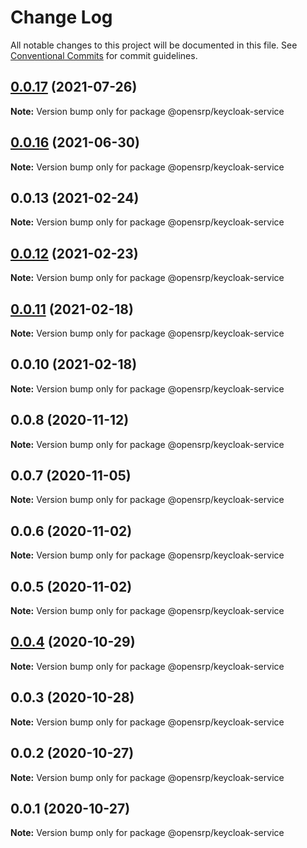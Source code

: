 # Change Log

All notable changes to this project will be documented in this file.
See [Conventional Commits](https://conventionalcommits.org) for commit guidelines.

## [0.0.17](https://github.com/opensrp/web/compare/@opensrp/keycloak-service@0.0.15...@opensrp/keycloak-service@0.0.17) (2021-07-26)

**Note:** Version bump only for package @opensrp/keycloak-service

## [0.0.16](https://github.com/opensrp/web/compare/@opensrp/keycloak-service@0.0.15...@opensrp/keycloak-service@0.0.16) (2021-06-30)

**Note:** Version bump only for package @opensrp/keycloak-service

## 0.0.13 (2021-02-24)

**Note:** Version bump only for package @opensrp/keycloak-service

## [0.0.12](https://github.com/opensrp/web/compare/@opensrp/keycloak-service@0.0.11...@opensrp/keycloak-service@0.0.12) (2021-02-23)

**Note:** Version bump only for package @opensrp/keycloak-service

## [0.0.11](https://github.com/opensrp/web/compare/@opensrp/keycloak-service@0.0.10...@opensrp/keycloak-service@0.0.11) (2021-02-18)

**Note:** Version bump only for package @opensrp/keycloak-service

## 0.0.10 (2021-02-18)

**Note:** Version bump only for package @opensrp/keycloak-service

## 0.0.8 (2020-11-12)

**Note:** Version bump only for package @opensrp/keycloak-service

## 0.0.7 (2020-11-05)

**Note:** Version bump only for package @opensrp/keycloak-service

## 0.0.6 (2020-11-02)

**Note:** Version bump only for package @opensrp/keycloak-service

## 0.0.5 (2020-11-02)

**Note:** Version bump only for package @opensrp/keycloak-service

## [0.0.4](https://github.com/opensrp/web/compare/@opensrp/keycloak-service@0.0.3...@opensrp/keycloak-service@0.0.4) (2020-10-29)

**Note:** Version bump only for package @opensrp/keycloak-service

## 0.0.3 (2020-10-28)

**Note:** Version bump only for package @opensrp/keycloak-service

## 0.0.2 (2020-10-27)

**Note:** Version bump only for package @opensrp/keycloak-service

## 0.0.1 (2020-10-27)

**Note:** Version bump only for package @opensrp/keycloak-service
